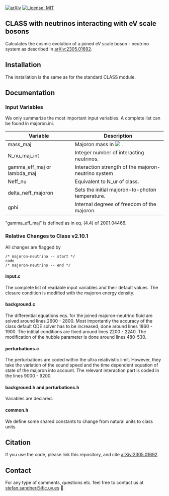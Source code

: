 [![arXiv](https://img.shields.io/badge/arXiv-2305.01692-B31B1B.svg)](http://arxiv.org/abs/2305.01692) [![License: MIT](https://img.shields.io/badge/License-MIT-yellow.svg)](https://opensource.org/licenses/MIT) 

CLASS with neutrinos interacting with eV scale bosons
-----------------------------------

Calculates the cosmic evolution of a joined eV scale boson - neutrino system as described in [arXiv:2305.01692](http://arxiv.org/abs/2305.01692).

## Installation


The installation is the same as for the standard CLASS module.



## Documentation


### Input Variables

We only summarize the most important input variables.
A complete list can be found in majoron.ini.

| Variable | Description |
| ------ | ----------- |
| mass_maj | Majoron mass in <img src="https://render.githubusercontent.com/render/math?math=\log_{10}(m_{\phi}/eV)"> . |
| N_nu_maj_int | Integer number of interacting neutrinos. |
| gamma_eff_maj or lambda_maj | Interaction strength of the majoron-neutrino system |
| Neff_nu    | Equivalent to N_ur of class. |
| delta_neff_majoron            |     Sets the initial majoron-to-photon temperature.              |
| gphi  | Internal degrees of freedom of the majoron. |

"gamma_eff_maj" is defined as in eq. (4.4) of 2001.04466.

### Relative Changes to Class v2.10.1

All changes are flagged by 

    /* majoron-neutrino -- start */
    code  
    /* majoron-neutrino -- end */


#### input.c

The complete list of readable input variables and their default values.
The closure condition is modified with the majoron energy density.

#### background.c

The differential equations eqs. for the joined majoron-neutrino fluid are solved around lines 2600 - 2800.
Most importantly the accuracy of the class default ODE solver has to be increased, done around lines 1860 - 1900.
The intitial conditions are fixed around lines 2200 - 2240.
The modification of the hubble parameter is done around lines 480-530.


#### perturbations.c

The perturbations are coded within the ultra relativistic limit.
However, they take the variation of the sound speed and the time dependent equation of state of the majoron into account.
The relevant interaction part is coded in the lines 9000 - 9200.


#### background.h and perturbations.h

Variables are declared.

#### common.h

We define some shared constants to change from natural units to class units.


## Citation

If you use the code, please link this repository, and cite [arXiv:2305.01692](http://arxiv.org/abs/2305.01692).

## Contact

For any type of comments, questions etc. feel free to contact us at <stefan.sandner@ific.uv.es> :otter:.
